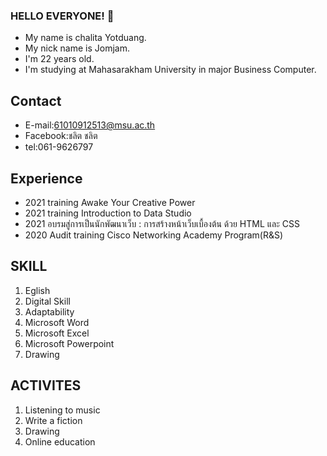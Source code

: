### HELLO EVERYONE! 👋
* My name is chalita Yotduang.
* My nick name is Jomjam.
* I'm 22 years old.
* I'm studying at Mahasarakham University in major Business Computer.
 
## Contact
- E-mail:61010912513@msu.ac.th
- Facebook:ชลิต ชลิต
- tel:061-9626797

## Experience
- 2021 training Awake Your Creative Power
- 2021 training Introduction to Data Studio
- 2021 อบรมสู่การเป็นนักพัฒนาเว็บ : การสร้างหน้าเว็บเบื้องต้น ด้วย HTML และ CSS
- 2020 Audit training Cisco Networking Academy Program(R&S)

## SKILL
1. Eglish
2. Digital Skill
3. Adaptability
4. Microsoft Word
5. Microsoft Excel
6. Microsoft Powerpoint
7. Drawing

## ACTIVITES
1. Listening to music
2. Write a fiction
3. Drawing
4. Online education


<!--
**chalit252828jgh/chalit252828jgh** is a ✨ _special_ ✨ repository because its `README.md` (this file) appears on your GitHub profile.

Here are some ideas to get you started:

- 🔭 I’m currently working on ...
- 🌱 I’m currently learning ...
- 👯 I’m looking to collaborate on ...
- 🤔 I’m looking for help with ...
- 💬 Ask me about ...
- 📫 How to reach me: ...
- 😄 Pronouns: ...
- ⚡ Fun fact: ...
-->
